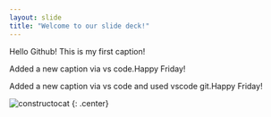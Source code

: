 ```yaml
---
layout: slide
title: "Welcome to our slide deck!"
---
```


Hello Github! This is my first caption!

Added a new caption via vs code.Happy Friday!

Added a new caption via vs code and used vscode git.Happy Friday!

![constructocat](https://octodex.github.com/images/constructocat2.jpg)
{: .center}
